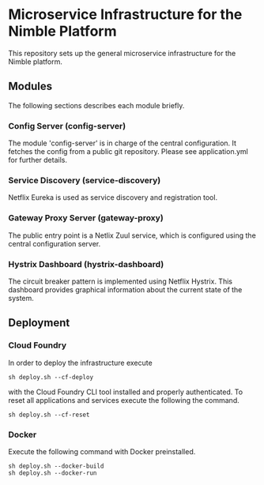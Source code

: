 # Microservice Infrastructure for the Nimble Platform
This repository sets up the general microservice infrastructure for the Nimble platform.

## Modules
The following sections describes each module briefly.

### Config Server (config-server)
The module 'config-server' is in charge of the central configuration. It fetches the config from a public git repository.
Please see application.yml for further details.

### Service Discovery (service-discovery)
Netflix Eureka is used as service discovery and registration tool.

### Gateway Proxy Server (gateway-proxy)
The public entry point is a Netlix Zuul service, which is configured using the central configuration server.

### Hystrix Dashboard (hystrix-dashboard)
The circuit breaker pattern is implemented using Netflix Hystrix. This dashboard provides graphical information about the current state of the system.

## Deployment

### Cloud Foundry

In order to deploy the infrastructure execute 

```shell
sh deploy.sh --cf-deploy
```

with the Cloud Foundry CLI tool installed and properly authenticated.
To reset all applications and services execute the following the command.

```shell
sh deploy.sh --cf-reset
```

### Docker

Execute the following command with Docker preinstalled.

```shell
sh deploy.sh --docker-build
sh deploy.sh --docker-run
```
